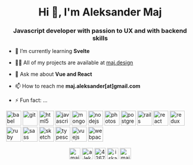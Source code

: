 <h1 align="center">Hi 👋, I'm Aleksander Maj</h1>
<h3 align="center">Javascript developer with passion to UX and with backend skills</h3>

- 🌱 I’m currently learning **Svelte**

- 👨‍💻 All of my projects are available at [maj.design](maj.design)

- 💬 Ask me about **Vue and React**

- 📫 How to reach me **maj.aleksander[at]gmail.com**

- ⚡ Fun fact: ...

<p align="left"><img src="https://www.vectorlogo.zone/logos/babeljs/babeljs-icon.svg" alt="babel" width="40" height="40"/> <img src="https://www.vectorlogo.zone/logos/git-scm/git-scm-icon.svg" alt="git" width="40" height="40"/> <img src="https://devicons.github.io/devicon/devicon.git/icons/html5/html5-original-wordmark.svg" alt="html5" width="40" height="40"/> <img src="https://devicons.github.io/devicon/devicon.git/icons/javascript/javascript-original.svg" alt="javascript" width="40" height="40"/> <img src="https://devicons.github.io/devicon/devicon.git/icons/mongodb/mongodb-original-wordmark.svg" alt="mongodb" width="40" height="40"/> <img src="https://devicons.github.io/devicon/devicon.git/icons/nodejs/nodejs-original-wordmark.svg" alt="nodejs" width="40" height="40"/> <img src="https://devicons.github.io/devicon/devicon.git/icons/photoshop/photoshop-plain.svg" alt="photoshop" width="40" height="40"/> <img src="https://devicons.github.io/devicon/devicon.git/icons/postgresql/postgresql-original-wordmark.svg" alt="postgresql" width="40" height="40"/> <img src="https://devicons.github.io/devicon/devicon.git/icons/rails/rails-original-wordmark.svg" alt="rails" width="40" height="40"/> <img src="https://devicons.github.io/devicon/devicon.git/icons/react/react-original-wordmark.svg" alt="react" width="40" height="40"/> <img src="https://devicons.github.io/devicon/devicon.git/icons/redux/redux-original.svg" alt="redux" width="40" height="40"/> <img src="https://devicons.github.io/devicon/devicon.git/icons/ruby/ruby-original-wordmark.svg" alt="ruby" width="40" height="40"/> <img src="https://devicons.github.io/devicon/devicon.git/icons/sass/sass-original.svg" alt="sass" width="40" height="40"/> <img src="https://www.vectorlogo.zone/logos/sketchapp/sketchapp-icon.svg" alt="sketch" width="40" height="40"/> <img src="https://devicons.github.io/devicon/devicon.git/icons/typescript/typescript-original.svg" alt="typescript" width="40" height="40"/> <img src="https://devicons.github.io/devicon/devicon.git/icons/vuejs/vuejs-original-wordmark.svg" alt="vuejs" width="40" height="40"/> <img src="https://devicons.github.io/devicon/devicon.git/icons/webpack/webpack-original.svg" alt="webpack" width="40" height="40"/></p><p align="center">
<a href="https://twitter.com/majaleksander" target="blank"><img align="center" src="https://cdn.jsdelivr.net/npm/simple-icons@3.0.1/icons/twitter.svg" alt="majaleksander" height="30" width="30" /></a>
<a href="https://linkedin.com/in/aleksander-maj-5545b674" target="blank"><img align="center" src="https://cdn.jsdelivr.net/npm/simple-icons@3.0.1/icons/linkedin.svg" alt="aleksander-maj-5545b674" height="30" width="30" /></a>
<a href="https://stackoverflow.com/users/4267716" target="blank"><img align="center" src="https://cdn.jsdelivr.net/npm/simple-icons@3.0.1/icons/stackoverflow.svg" alt="4267716" height="30" width="30" /></a>
<a href="https://instagram.com/iskandiar" target="blank"><img align="center" src="https://cdn.jsdelivr.net/npm/simple-icons@3.0.1/icons/instagram.svg" alt="iskandiar" height="30" width="30" /></a>
<a href="https://www.behance.net/majaleksander" target="blank"><img align="center" src="https://cdn.jsdelivr.net/npm/simple-icons@3.0.1/icons/behance.svg" alt="majaleksander" height="30" width="30" /></a>
</p>

